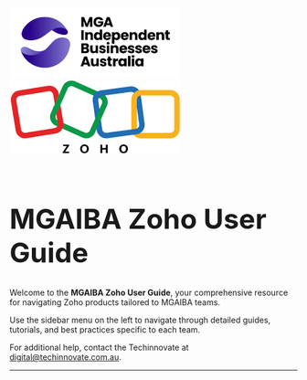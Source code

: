 <!-- Logos side by side -->
<p>
  <img src="./assets/images/logo/mga-logo.png" alt="MGAIBA Company Logo" width="300" style="margin-right: 40px;" />
  <img src="./assets/images/logo/zoho-logo.png" alt="Zoho Product Logo" width="300" />
</p>

<div style="margin-bottom:80px"></div>
<h1 style="font-size: 48px;">MGAIBA Zoho User Guide</h1>

Welcome to the **MGAIBA Zoho User Guide**, your comprehensive resource for navigating Zoho products tailored to MGAIBA teams.

Use the sidebar menu on the left to navigate through detailed guides, tutorials, and best practices specific to each team.

For additional help, contact the Techinnovate at digital@techinnovate.com.au.

---
<!-- 
<h2>Teams and Topics:</h2>

<h3>Employment Advisory Team</h3>
- Ticket Management<br>
- Activity & Time Entry  

<h3>Membership Team</h3>
- OAuth IMAP Setup   -->

